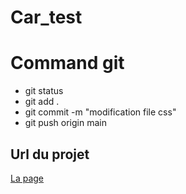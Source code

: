 # Car_test
# Command git
* git status
* git add .
* git commit -m "modification file css"
* git push origin main

## Url du projet
[La page](https://github.com/jing607/car_test)